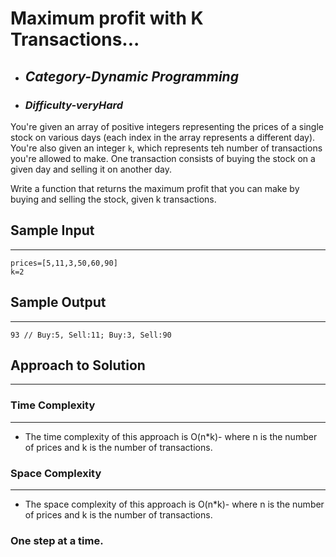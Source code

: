 # Maximum profit with K Transactions...

- ## **_Category-Dynamic Programming_**
- ### **_Difficulty-veryHard_**

You're given an array of positive integers representing the prices of a single stock on various days (each index in the array represents a different day). You're also given an integer `k`, which represents teh number of transactions you're allowed to make. One transaction consists of buying the stock on a given day and selling it on another day.

Write a function that returns the maximum profit that you can make by buying and selling the stock, given k transactions.

## Sample Input

---

```
prices=[5,11,3,50,60,90]
k=2

```

## Sample Output

---

```
93 // Buy:5, Sell:11; Buy:3, Sell:90
```

## Approach to Solution

---

### Time Complexity

---

- The time complexity of this approach is O(n\*k)- where n is the number of prices and k is the number of transactions.

### Space Complexity

---

- The space complexity of this approach is O(n\*k)- where n is the number of prices and k is the number of transactions.

### One step at a time.
